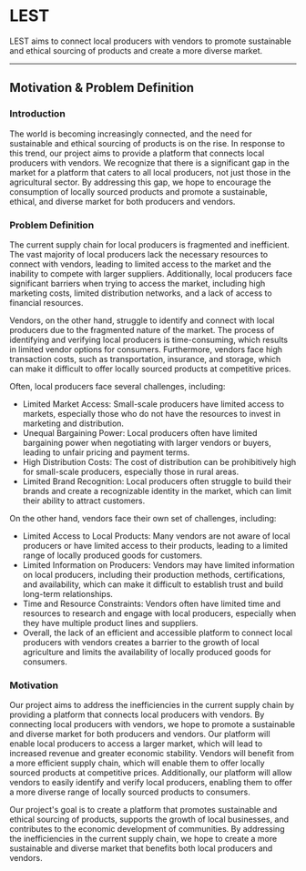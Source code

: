 # LEST

LEST aims to connect local producers with vendors to promote sustainable and ethical sourcing of products and create a more diverse market.

-------------------------

## Motivation & Problem Definition

### Introduction

The world is becoming increasingly connected, and the need for sustainable and ethical sourcing of products is on the rise. In response to this trend, our project aims to provide a platform that connects local producers with vendors. We recognize that there is a significant gap in the market for a platform that caters to all local producers, not just those in the agricultural sector. By addressing this gap, we hope to encourage the consumption of locally sourced products and promote a sustainable, ethical, and diverse market for both producers and vendors.

### Problem Definition

The current supply chain for local producers is fragmented and inefficient. The vast majority of local producers lack the necessary resources to connect with vendors, leading to limited access to the market and the inability to compete with larger suppliers. Additionally, local producers face significant barriers when trying to access the market, including high marketing costs, limited distribution networks, and a lack of access to financial resources.

Vendors, on the other hand, struggle to identify and connect with local producers due to the fragmented nature of the market. The process of identifying and verifying local producers is time-consuming, which results in limited vendor options for consumers. Furthermore, vendors face high transaction costs, such as transportation, insurance, and storage, which can make it difficult to offer locally sourced products at competitive prices.

Often, local producers face several challenges, including:

- Limited Market Access: Small-scale producers have limited access to markets, especially those who do not have the resources to invest in marketing and distribution.
- Unequal Bargaining Power: Local producers often have limited bargaining power when negotiating with larger vendors or buyers, leading to unfair pricing and payment terms.
- High Distribution Costs: The cost of distribution can be prohibitively high for small-scale producers, especially those in rural areas.
- Limited Brand Recognition: Local producers often struggle to build their brands and create a recognizable identity in the market, which can limit their ability to attract customers.

On the other hand, vendors face their own set of challenges, including:

- Limited Access to Local Products: Many vendors are not aware of local producers or have limited access to their products, leading to a limited range of locally produced goods for customers.
- Limited Information on Producers: Vendors may have limited information on local producers, including their production methods, certifications, and availability, which can make it difficult to establish trust and build long-term relationships.
- Time and Resource Constraints: Vendors often have limited time and resources to research and engage with local producers, especially when they have multiple product lines and suppliers.
- Overall, the lack of an efficient and accessible platform to connect local producers with vendors creates a barrier to the growth of local agriculture and limits the availability of locally produced goods for consumers.

### Motivation

Our project aims to address the inefficiencies in the current supply chain by providing a platform that connects local producers with vendors. By connecting local producers with vendors, we hope to promote a sustainable and diverse market for both producers and vendors. Our platform will enable local producers to access a larger market, which will lead to increased revenue and greater economic stability. Vendors will benefit from a more efficient supply chain, which will enable them to offer locally sourced products at competitive prices. Additionally, our platform will allow vendors to easily identify and verify local producers, enabling them to offer a more diverse range of locally sourced products to consumers.

Our project's goal is to create a platform that promotes sustainable and ethical sourcing of products, supports the growth of local businesses, and contributes to the economic development of communities. By addressing the inefficiencies in the current supply chain, we hope to create a more sustainable and diverse market that benefits both local producers and vendors.
